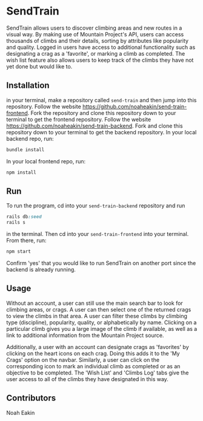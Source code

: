 # SendTrain

SendTrain allows users to discover climbing areas and new routes in a visual way. By making use of Mountain Project's API, users can access thousands of climbs and their details, sorting by attributes like popularity and quality. Logged in users have access to additional functionality such as designating a crag as a 'favorite', or marking a climb as completed. The wish list feature also allows users to keep track of the climbs they have not yet done but would like to. 

## Installation

in your terminal, make a repository called `send-train` and then jump into this repository. Follow the website https://github.com/noaheakin/send-train-frontend. Fork the repository and clone this repository down to your terminal to get the frontend repository. Follow the website https://github.com/noaheakin/send-train-backend. Fork and clone this repository down to your terminal to get the backend repository. In your local backend repo, run:  

```ruby
bundle install
```

In your local frontend repo, run:

```javascript
npm install
```

## Run
To run the program, cd into your `send-train-backend` repository and run 

```ruby
rails db:seed
rails s
```
in the terminal. Then cd into your `send-train-frontend` into your terminal. From there, run:

```javascript
npm start
```

Confirm 'yes' that you would like to run SendTrain on another port since the backend is already running.

## Usage

Without an account, a user can still use the main search bar to look for climbing areas, or crags. A user can then select one of the returned crags to view the climbs in that area. A user can filter these climbs by climbing type (discipline), popularity, quality, or alphabetically by name. Clicking on a particular climb gives you a large image of the climb if available, as well as a link to additional information from the Mountain Project source. 

Additionally, a user with an account can designate crags as 'favorites' by clicking on the heart icons on each crag. Doing this adds it to the 'My Crags' option on the navbar. Similarly, a user can click on the corresponding icon to mark an individual climb as completed or as an objective to be completed. The 'Wish List' and 'Climbs Log' tabs give the user access to all of the climbs they have designated in this way. 

## Contributors

Noah Eakin
